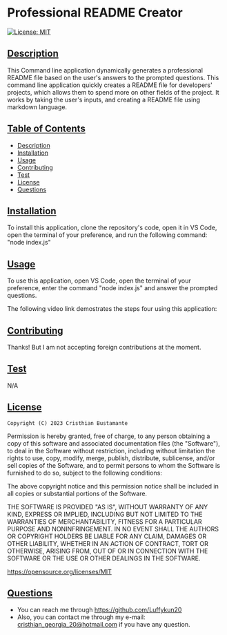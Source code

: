 # Professional README Creator

[![License: MIT](https://img.shields.io/badge/License-MIT-yellow.svg)](https://opensource.org/licenses/MIT)  
  
## [Description](#table-of-contents)

This Command line application dynamically generates a professional README file based on the user's answers to the prompted questions. This command line application quickly creates a README file for developers' projects, which allows them to spend more on other fields of the project. It works by taking the user's inputs, and creating a README file  using markdown language.
    
## [Table of Contents](#table-of-contents)

- [Description](#description)
- [Installation](#installation)
- [Usage](#usage)
- [Contributing](#contributing)
- [Test](#test)
- [License](#license)
- [Questions](#questions)

## [Installation](#table-of-contents)
    
To install this application, clone the repository's code, open it in VS Code, open the terminal of your preference,  and run the following command: "node index.js"

## [Usage](#table-of-contents)
    
To use this application, open VS Code, open the terminal of your preference, enter the command "node index.js" and answer the prompted questions.

The following video link demostrates the steps four using this application: 
    


  ## [Contributing](#table-of-contents)

  Thanks! But I am not accepting foreign contributions at the moment.

## [Test](#table-of-contents)

N/A

## [License](#table-of-contents)


    Copyright (C) 2023 Cristhian Bustamante

   Permission is hereby granted, free of charge, to any person obtaining a copy of this software and associated documentation files (the "Software"), to deal in the Software without restriction, including without limitation the rights to use, copy, modify, merge, publish, distribute, sublicense, and/or sell copies of the Software, and to permit persons to whom the Software is furnished to do so, subject to the following conditions:

   The above copyright notice and this permission notice shall be included in all copies or substantial portions of the Software.

   THE SOFTWARE IS PROVIDED "AS IS", WITHOUT WARRANTY OF ANY KIND, EXPRESS OR IMPLIED, INCLUDING BUT NOT LIMITED TO THE WARRANTIES OF MERCHANTABILITY, FITNESS FOR A PARTICULAR PURPOSE AND NONINFRINGEMENT. IN NO EVENT SHALL THE AUTHORS OR COPYRIGHT HOLDERS BE LIABLE FOR ANY CLAIM, DAMAGES OR OTHER LIABILITY, WHETHER IN AN ACTION OF CONTRACT, TORT OR OTHERWISE, ARISING FROM, OUT OF OR IN CONNECTION WITH THE SOFTWARE OR THE USE OR OTHER DEALINGS IN THE SOFTWARE.       
   
   https://opensource.org/licenses/MIT
        
## [Questions](#table-of-contents)

- You can reach me through https://github.com/Luffykun20
- Also, you can contact me through my e-mail: [cristhian_georgia_20@hotmail.com](mailto:cristhian_georgia_20@hotmail.com) if you have any question.
